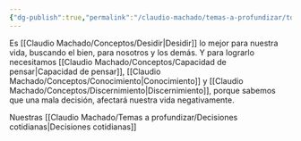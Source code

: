 ```yaml
---
{"dg-publish":true,"permalink":"/claudio-machado/temas-a-profundizar/tomar-decisiones-correctas/"}
---
```


Es [[Claudio Machado/Conceptos/Desidir\|Desidir]] lo mejor para nuestra vida, buscando el bien, para nosotros y los demás. Y para lograrlo necesitamos [[Claudio Machado/Conceptos/Capacidad de pensar\|Capacidad de pensar]], [[Claudio Machado/Conceptos/Conocimiento\|Conocimiento]] y [[Claudio Machado/Conceptos/Discernimiento\|Discernimiento]], porque sabemos que una mala decisión, afectará nuestra vida negativamente.

Nuestras [[Claudio Machado/Temas a profundizar/Decisiones cotidianas\|Decisiones cotidianas]] 
